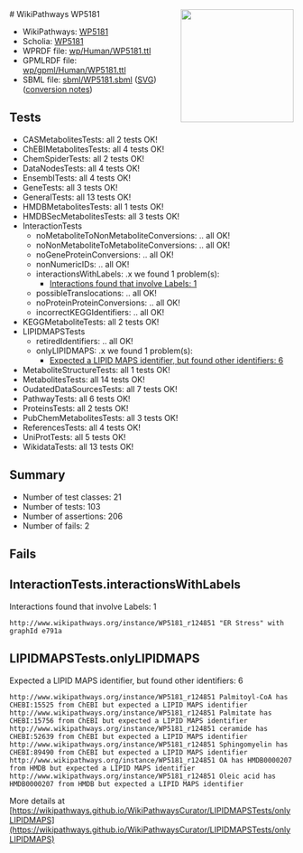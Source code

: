 <img style="float: right; width: 200px" src="../logo.png" />
# WikiPathways WP5181

* WikiPathways: [WP5181](https://identifiers.org/wikipathways:WP5181)
* Scholia: [WP5181](https://scholia.toolforge.org/wikipathways/WP5181)
* WPRDF file: [wp/Human/WP5181.ttl](../wp/Human/WP5181.ttl)
* GPMLRDF file: [wp/gpml/Human/WP5181.ttl](../wp/gpml/Human/WP5181.ttl)
* SBML file: [sbml/WP5181.sbml](../sbml/WP5181.sbml) ([SVG](../sbml/WP5181.svg)) ([conversion notes](../sbml/WP5181.txt))

## Tests
* CASMetabolitesTests: all 2 tests OK!
* ChEBIMetabolitesTests: all 4 tests OK!
* ChemSpiderTests: all 2 tests OK!
* DataNodesTests: all 4 tests OK!
* EnsemblTests: all 4 tests OK!
* GeneTests: all 3 tests OK!
* GeneralTests: all 13 tests OK!
* HMDBMetabolitesTests: all 1 tests OK!
* HMDBSecMetabolitesTests: all 3 tests OK!
* InteractionTests
    * noMetaboliteToNonMetaboliteConversions: .. all OK!
    * noNonMetaboliteToMetaboliteConversions: .. all OK!
    * noGeneProteinConversions: .. all OK!
    * nonNumericIDs: .. all OK!
    * interactionsWithLabels: .x we found 1 problem(s):
        * [Interactions found that involve Labels: 1](#630d2678)
    * possibleTranslocations: .. all OK!
    * noProteinProteinConversions: .. all OK!
    * incorrectKEGGIdentifiers: .. all OK!
* KEGGMetaboliteTests: all 2 tests OK!
* LIPIDMAPSTests
    * retiredIdentifiers: .. all OK!
    * onlyLIPIDMAPS: .x we found 1 problem(s):
        * [Expected a LIPID MAPS identifier, but found other identifiers: 6](#48cc60bd)
* MetaboliteStructureTests: all 1 tests OK!
* MetabolitesTests: all 14 tests OK!
* OudatedDataSourcesTests: all 7 tests OK!
* PathwayTests: all 6 tests OK!
* ProteinsTests: all 2 tests OK!
* PubChemMetabolitesTests: all 3 tests OK!
* ReferencesTests: all 4 tests OK!
* UniProtTests: all 5 tests OK!
* WikidataTests: all 13 tests OK!


## Summary

* Number of test classes: 21
* Number of tests: 103
* Number of assertions: 206
* Number of fails: 2

## Fails

<a name="630d2678" />

## InteractionTests.interactionsWithLabels

Interactions found that involve Labels: 1
```
http://www.wikipathways.org/instance/WP5181_r124851 "ER Stress" with graphId e791a
```

<a name="48cc60bd" />

## LIPIDMAPSTests.onlyLIPIDMAPS

Expected a LIPID MAPS identifier, but found other identifiers: 6
```
http://www.wikipathways.org/instance/WP5181_r124851 Palmitoyl-CoA has CHEBI:15525 from ChEBI but expected a LIPID MAPS identifier
http://www.wikipathways.org/instance/WP5181_r124851 Palmitate has CHEBI:15756 from ChEBI but expected a LIPID MAPS identifier
http://www.wikipathways.org/instance/WP5181_r124851 ceramide has CHEBI:52639 from ChEBI but expected a LIPID MAPS identifier
http://www.wikipathways.org/instance/WP5181_r124851 Sphingomyelin has CHEBI:89490 from ChEBI but expected a LIPID MAPS identifier
http://www.wikipathways.org/instance/WP5181_r124851 OA has HMDB0000207 from HMDB but expected a LIPID MAPS identifier
http://www.wikipathways.org/instance/WP5181_r124851 Oleic acid has HMDB0000207 from HMDB but expected a LIPID MAPS identifier
```

More details at [https://wikipathways.github.io/WikiPathwaysCurator/LIPIDMAPSTests/onlyLIPIDMAPS](https://wikipathways.github.io/WikiPathwaysCurator/LIPIDMAPSTests/onlyLIPIDMAPS)

